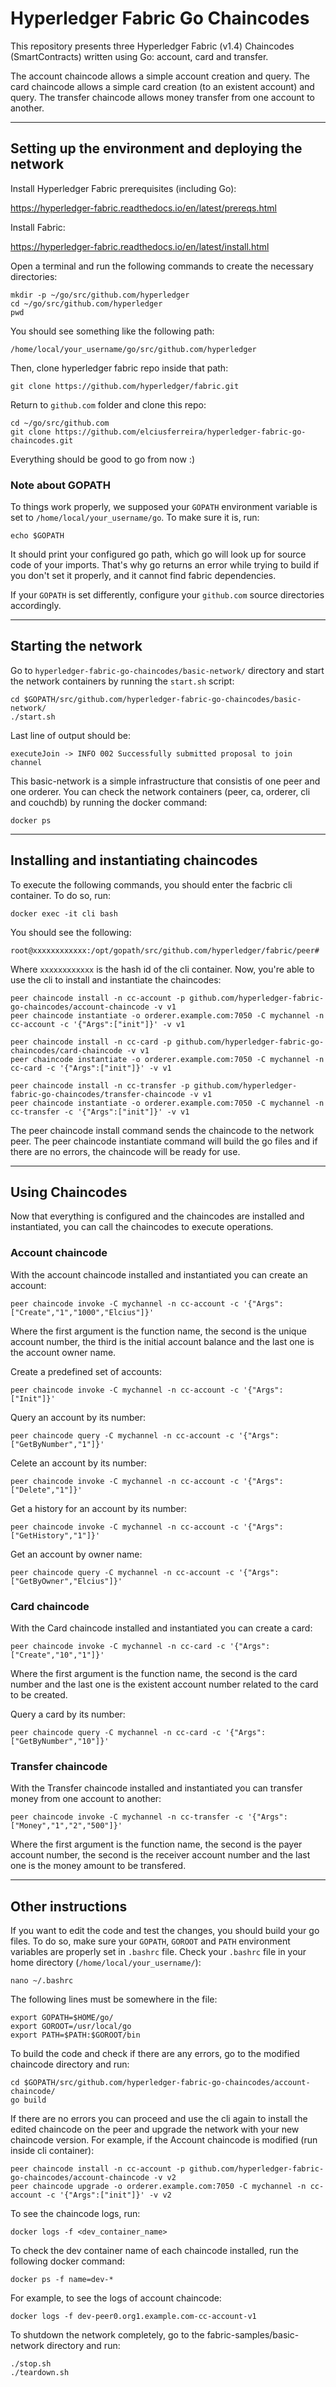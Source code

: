 # Hyperledger Fabric Go Chaincodes

This repository presents three Hyperledger Fabric (v1.4) Chaincodes (SmartContracts) written using Go: account, card and transfer.

The account chaincode allows a simple account creation and query. The card chaincode allows a simple card creation (to an existent account) and query. The transfer chaincode allows money transfer from one account to another.

- - -

## Setting up the environment and deploying the network

Install Hyperledger Fabric prerequisites (including Go):

<https://hyperledger-fabric.readthedocs.io/en/latest/prereqs.html>

Install Fabric:

<https://hyperledger-fabric.readthedocs.io/en/latest/install.html>

Open a terminal and run the following commands to create the necessary directories:

    mkdir -p ~/go/src/github.com/hyperledger
    cd ~/go/src/github.com/hyperledger
    pwd

You should see something like the following path:

    /home/local/your_username/go/src/github.com/hyperledger

Then, clone hyperledger fabric repo inside that path:

    git clone https://github.com/hyperledger/fabric.git

Return to `github.com` folder and clone this repo:

    cd ~/go/src/github.com
    git clone https://github.com/elciusferreira/hyperledger-fabric-go-chaincodes.git

Everything should be good to go from now :)

### Note about GOPATH

To things work properly, we supposed your `GOPATH` environment variable is set to `/home/local/your_username/go`. To make sure it is, run:

    echo $GOPATH

It should print your configured go path, which go will look up for source code of your imports. That's why go returns an error while trying to build if you don't set it properly, and it cannot find fabric dependencies.

If your `GOPATH` is set differently, configure your `github.com` source directories accordingly.

- - -

## Starting the network

Go to `hyperledger-fabric-go-chaincodes/basic-network/` directory and start the network containers by running the `start.sh` script:

    cd $GOPATH/src/github.com/hyperledger-fabric-go-chaincodes/basic-network/
    ./start.sh

Last line of output should be:

    executeJoin -> INFO 002 Successfully submitted proposal to join channel

This basic-network is a simple infrastructure that consistis of one peer and one orderer. You can check the network containers (peer, ca, orderer, cli and couchdb) by running the docker command:

    docker ps

- - -

## Installing and instantiating chaincodes

To execute the following commands, you should enter the facbric cli container. To do so, run:

    docker exec -it cli bash

You should see the following:

    root@xxxxxxxxxxxx:/opt/gopath/src/github.com/hyperledger/fabric/peer#

Where `xxxxxxxxxxxx` is the hash id of the cli container.
Now, you're able to use the cli to install and instantiate the chaincodes:

    peer chaincode install -n cc-account -p github.com/hyperledger-fabric-go-chaincodes/account-chaincode -v v1
    peer chaincode instantiate -o orderer.example.com:7050 -C mychannel -n cc-account -c '{"Args":["init"]}' -v v1

    peer chaincode install -n cc-card -p github.com/hyperledger-fabric-go-chaincodes/card-chaincode -v v1
    peer chaincode instantiate -o orderer.example.com:7050 -C mychannel -n cc-card -c '{"Args":["init"]}' -v v1

    peer chaincode install -n cc-transfer -p github.com/hyperledger-fabric-go-chaincodes/transfer-chaincode -v v1
    peer chaincode instantiate -o orderer.example.com:7050 -C mychannel -n cc-transfer -c '{"Args":["init"]}' -v v1

The peer chaincode install command sends the chaincode to the network peer. The peer chaincode instantiate command will build the go files and if there are no errors, the chaincode will be ready for use.

- - -

## Using Chaincodes

Now that everything is configured and the chaincodes are installed and instantiated, you can call the chaincodes to execute operations.

### Account chaincode

With the account chaincode installed and instantiated you can create an account:

    peer chaincode invoke -C mychannel -n cc-account -c '{"Args":["Create","1","1000","Elcius"]}'

Where the first argument is the function name, the second is the unique account number, the third is the initial account balance and the last one is the account owner name.  

Create a predefined set of accounts:

    peer chaincode invoke -C mychannel -n cc-account -c '{"Args":["Init"]}'

Query an account by its number:

    peer chaincode query -C mychannel -n cc-account -c '{"Args":["GetByNumber","1"]}'

Celete an account by its number:

    peer chaincode invoke -C mychannel -n cc-account -c '{"Args":["Delete","1"]}'

Get a history for an account by its number:

    peer chaincode invoke -C mychannel -n cc-account -c '{"Args":["GetHistory","1"]}'

Get an account by owner name:

    peer chaincode query -C mychannel -n cc-account -c '{"Args":["GetByOwner","Elcius"]}'

### Card chaincode

With the Card chaincode installed and instantiated you can create a card:

    peer chaincode invoke -C mychannel -n cc-card -c '{"Args":["Create","10","1"]}'

Where the first argument is the function name, the second is the card number and the last one is the existent account number related to the card to be created.

Query a card by its number:

    peer chaincode query -C mychannel -n cc-card -c '{"Args":["GetByNumber","10"]}'

### Transfer chaincode

With the Transfer chaincode installed and instantiated you can transfer money from one account to another:

    peer chaincode invoke -C mychannel -n cc-transfer -c '{"Args":["Money","1","2","500"]}'

Where the first argument is the function name, the second is the payer account number, the second is the receiver account number and the last one is the money amount to be transfered.

- - -

## Other instructions

If you want to edit the code and test the changes, you should build your go files. To do so, make sure your `GOPATH`, `GOROOT` and `PATH` environment variables are properly set in `.bashrc` file. Check your `.bashrc` file in your home directory (`/home/local/your_username/`):

    nano ~/.bashrc

The following lines must be somewhere in the file:

    export GOPATH=$HOME/go/
    export GOROOT=/usr/local/go
    export PATH=$PATH:$GOROOT/bin

To build the code and check if there are any errors, go to the modified chaincode directory and run:

    cd $GOPATH/src/github.com/hyperledger-fabric-go-chaincodes/account-chaincode/
    go build

If there are no errors you can proceed and use the cli again to install the edited chaincode on the peer and upgrade the network with your new chaincode version. For example, if the Account chaincode is modified (run inside cli container):

    peer chaincode install -n cc-account -p github.com/hyperledger-fabric-go-chaincodes/account-chaincode -v v2
    peer chaincode upgrade -o orderer.example.com:7050 -C mychannel -n cc-account -c '{"Args":["init"]}' -v v2

To see the chaincode logs, run:

    docker logs -f <dev_container_name>

To check the dev container name of each chaincode installed, run the following docker command:

    docker ps -f name=dev-*

For example, to see the logs of account chaincode:

    docker logs -f dev-peer0.org1.example.com-cc-account-v1

To shutdown the network completely, go to the fabric-samples/basic-network directory and run:

    ./stop.sh
    ./teardown.sh
